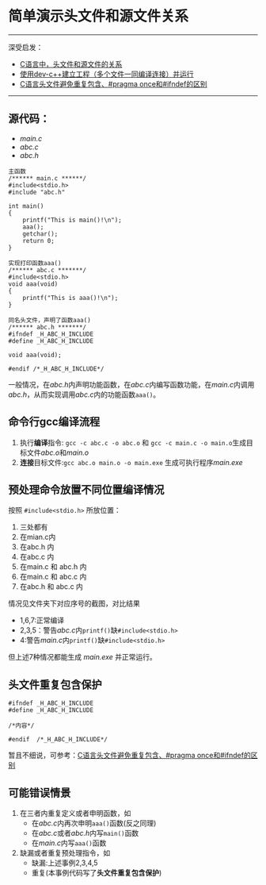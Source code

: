 # 简单演示头文件和源文件关系
----------------------

深受启发：
- [C语言中，头文件和源文件的关系](https://blog.csdn.net/xhbxhbsq/article/details/78955216)
- [使用dev-c++建立工程（多个文件一同编译连接）并运行](https://blog.csdn.net/test1280/article/details/52102583/)
- [C语言头文件避免重复包含、#pragma once和#ifndef的区别](https://blog.csdn.net/liulina603/article/details/12083723)

----------------------
## 源代码：
- *main.c*
- *abc.c*
- *abc.h*

```
主函数
/****** main.c ******/
#include<stdio.h>
#include "abc.h"

int main()
{
	printf("This is main()!\n");
	aaa();
	getchar();
	return 0;
}
```

```
实现打印函数aaa()
/****** abc.c *******/
#include<stdio.h>
void aaa(void)
{
	printf("This is aaa()!\n");
}
```

```
同名头文件，声明了函数aaa()
/****** abc.h *******/
#ifndef _H_ABC_H_INCLUDE
#define _H_ABC_H_INCLUDE

void aaa(void);

#endif /*_H_ABC_H_INCLUDE*/
```
一般情况，在*abc.h*内声明功能函数，在*abc.c*内编写函数功能，在*main.c*内调用*abc.h*，从而实现调用*abc.c*内的功能函数`aaa()`。
## 命令行gcc编译流程

1. 执行**编译**指令: `gcc -c abc.c -o abc.o` 和 `gcc -c main.c -o main.o`生成目标文件*abc.o*和*main.o*
2. **连接**目标文件:`gcc abc.o main.o -o main.exe` 生成可执行程序*main.exe*


## 预处理命令放置不同位置编译情况

按照 `#include<stdio.h>` 所放位置：
1. 三处都有
2. 在mian.c内
3. 在abc.h 内
4. 在abc.c 内
5. 在main.c 和 abc.h 内
6. 在main.c 和 abc.c 内
7. 在abc.h  和 abc.c 内


情况见文件夹下对应序号的截图，对比结果
- 1,6,7:正常编译
- 2,3,5：警告*abc.c*内`printf()`缺`#include<stdio.h>`
- 4:警告*main.c*内`printf()`缺`#include<stdio.h>`

但上述7种情况都能生成 *main.exe* 并正常运行。


## 头文件重复包含保护

```
#ifndef _H_ABC_H_INCLUDE
#define _H_ABC_H_INCLUDE

/*内容*/

#endif	/*_H_ABC_H_INCLUDE*/
```
暂且不细说，可参考：[C语言头文件避免重复包含、#pragma once和#ifndef的区别](https://blog.csdn.net/liulina603/article/details/12083723)
## 可能错误情景
1. 在三者内重复定义或者申明函数，如
   - 在*abc.c*内再次申明`aaa()`函数(反之同理)
   - 在*abc.c*或者*abc.h*内写`main()`函数
   - 在*main.c*内写`aaa()`函数
2. 缺漏或者重复预处理指令，如
   - 缺漏:上述事例2,3,4,5 
   - 重复(本事例代码写了**头文件重复包含保护**)